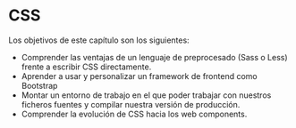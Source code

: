
# CSS

Los objetivos de este capítulo son los siguientes:
- Comprender las ventajas de un lenguaje de preprocesado (Sass o Less) frente a escribir CSS directamente.
- Aprender a usar y personalizar un framework de frontend como Bootstrap
- Montar un entorno de trabajo en el que poder trabajar con nuestros ficheros fuentes y compilar nuestra versión de producción. 
- Comprender la evolución de CSS hacia los web components.